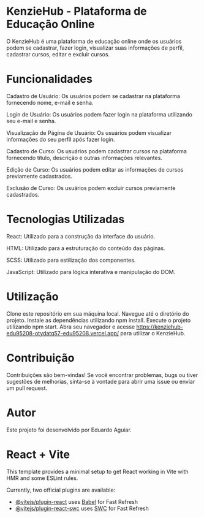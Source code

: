 # KenzieHub - Plataforma de Educação Online

O KenzieHub é uma plataforma de educação online onde os usuários podem se cadastrar, fazer login, visualizar suas informações de perfil, cadastrar cursos, editar e excluir cursos.


# Funcionalidades

Cadastro de Usuário: Os usuários podem se cadastrar na plataforma fornecendo nome, e-mail e senha.

Login de Usuário: Os usuários podem fazer login na plataforma utilizando seu e-mail e senha.

Visualização de Página de Usuário: Os usuários podem visualizar informações do seu perfil após fazer login.

Cadastro de Curso: Os usuários podem cadastrar cursos na plataforma fornecendo título, descrição e outras informações relevantes.

Edição de Curso: Os usuários podem editar as informações de cursos previamente cadastrados.

Exclusão de Curso: Os usuários podem excluir cursos previamente cadastrados.


# Tecnologias Utilizadas

React: Utilizado para a construção da interface do usuário.

HTML: Utilizado para a estruturação do conteúdo das páginas.

SCSS: Utilizado para estilização dos componentes.

JavaScript: Utilizado para lógica interativa e manipulação do DOM.


# Utilização

Clone este repositório em sua máquina local.
Navegue até o diretório do projeto.
Instale as dependências utilizando npm install.
Execute o projeto utilizando npm start.
Abra seu navegador e acesse https://kenziehub-edu95208-otydatq57-edu95208.vercel.app/ para utilizar o KenzieHub.

# Contribuição
Contribuições são bem-vindas! Se você encontrar problemas, bugs ou tiver sugestões de melhorias, sinta-se à vontade para abrir uma issue ou enviar um pull request.

# Autor
Este projeto foi desenvolvido por Eduardo Aguiar.

# React + Vite

This template provides a minimal setup to get React working in Vite with HMR and some ESLint rules.

Currently, two official plugins are available:

- [@vitejs/plugin-react](https://github.com/vitejs/vite-plugin-react/blob/main/packages/plugin-react/README.md) uses [Babel](https://babeljs.io/) for Fast Refresh
- [@vitejs/plugin-react-swc](https://github.com/vitejs/vite-plugin-react-swc) uses [SWC](https://swc.rs/) for Fast Refresh

